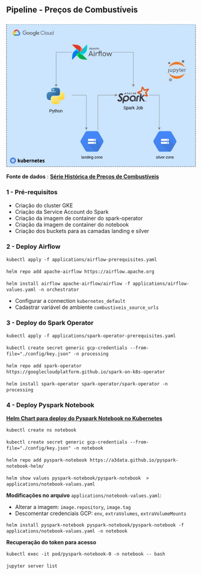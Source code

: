 ## Pipeline - Preços de Combustíveis

<p align="center">
    <img alt="Arquitetura" src="./docs/img/arquitetura.jpg" />
</p>

**Fonte de dados** : <a href="https://dados.gov.br/dataset/serie-historica-de-precos-de-combustiveis-por-revenda" target="blank"><b>Série Histórica de Preços de Combustíveis</b></a>

### 1 - Pré-requisitos

* Criação do cluster GKE
* Criação da Service Account do Spark
* Criação da imagem de container do spark-operator
* Criação da imagem de container do notebook
* Criação dos buckets para as camadas landing e silver

### 2 - Deploy Airflow

```console
kubectl apply -f applications/airflow-prerequisites.yaml 

helm repo add apache-airflow https://airflow.apache.org

helm install airflow apache-airflow/airflow -f applications/airflow-values.yaml -n orchestrator 
```
* Configurar a connection `kubernetes_default`
* Cadastrar variável de ambiente `combustiveis_source_urls`

### 3 - Deploy do Spark Operator

```console
kubectl apply -f applications/spark-operator-prerequisites.yaml

kubectl create secret generic gcp-credentials --from-file="./config/key.json" -n processing

helm repo add spark-operator https://googlecloudplatform.github.io/spark-on-k8s-operator

helm install spark-operator spark-operator/spark-operator -n processing
```

### 4 - Deploy Pyspark Notebook

<a href="https://github.com/A3Data/pyspark-notebook-helm" target="blank"><b>Helm Chart para deploy do Pyspark Notebook no Kubernetes</b></a>

```console
kubectl create ns notebook

kubectl create secret generic gcp-credentials --from-file="./config/key.json" -n notebook

helm repo add pyspark-notebook https://a3data.github.io/pyspark-notebook-helm/

helm show values pyspark-notebook/pyspark-notebook  > applications/notebook-values.yaml

```
**Modificações no arquivo** `applications/notebook-values.yaml`:
* Alterar a imagem: `image.repository`, `image.tag`  
* Descomentar credenciais GCP: `env`, `extraVolumes`, `extraVolumeMounts`

```console
helm install pyspark-notebook pyspark-notebook/pyspark-notebook -f applications/notebook-values.yaml -n notebook
```
**Recuperação do token para acesso** 

```console
kubectl exec -it pod/pyspark-notebook-0 -n notebook -- bash

jupyter server list
```